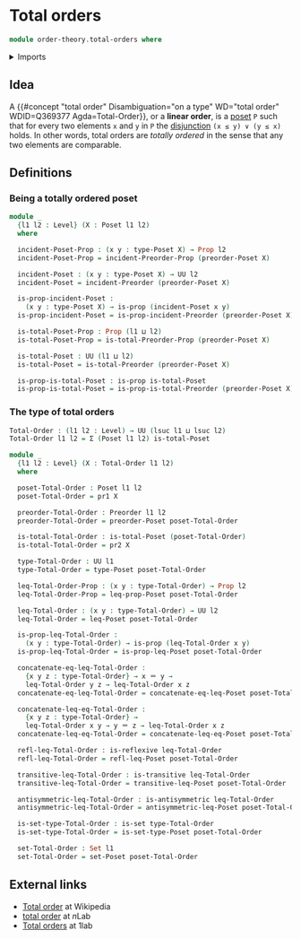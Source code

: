 # Total orders

```agda
module order-theory.total-orders where
```

<details><summary>Imports</summary>

```agda
open import foundation.binary-relations
open import foundation.dependent-pair-types
open import foundation.dependent-products-propositions
open import foundation.identity-types
open import foundation.propositions
open import foundation.sets
open import foundation.universe-levels

open import order-theory.posets
open import order-theory.preorders
open import order-theory.total-preorders
```

</details>

## Idea

A
{{#concept "total order" Disambiguation="on a type" WD="total order" WDID=Q369377 Agda=Total-Order}},
or a **linear order**, is a [poset](order-theory.posets.md) `P` such that for
every two elements `x` and `y` in `P` the
[disjunction](foundation.disjunction.md) `(x ≤ y) ∨ (y ≤ x)` holds. In other
words, total orders are _totally ordered_ in the sense that any two elements are
comparable.

## Definitions

### Being a totally ordered poset

```agda
module _
  {l1 l2 : Level} (X : Poset l1 l2)
  where

  incident-Poset-Prop : (x y : type-Poset X) → Prop l2
  incident-Poset-Prop = incident-Preorder-Prop (preorder-Poset X)

  incident-Poset : (x y : type-Poset X) → UU l2
  incident-Poset = incident-Preorder (preorder-Poset X)

  is-prop-incident-Poset :
    (x y : type-Poset X) → is-prop (incident-Poset x y)
  is-prop-incident-Poset = is-prop-incident-Preorder (preorder-Poset X)

  is-total-Poset-Prop : Prop (l1 ⊔ l2)
  is-total-Poset-Prop = is-total-Preorder-Prop (preorder-Poset X)

  is-total-Poset : UU (l1 ⊔ l2)
  is-total-Poset = is-total-Preorder (preorder-Poset X)

  is-prop-is-total-Poset : is-prop is-total-Poset
  is-prop-is-total-Poset = is-prop-is-total-Preorder (preorder-Poset X)
```

### The type of total orders

```agda
Total-Order : (l1 l2 : Level) → UU (lsuc l1 ⊔ lsuc l2)
Total-Order l1 l2 = Σ (Poset l1 l2) is-total-Poset

module _
  {l1 l2 : Level} (X : Total-Order l1 l2)
  where

  poset-Total-Order : Poset l1 l2
  poset-Total-Order = pr1 X

  preorder-Total-Order : Preorder l1 l2
  preorder-Total-Order = preorder-Poset poset-Total-Order

  is-total-Total-Order : is-total-Poset (poset-Total-Order)
  is-total-Total-Order = pr2 X

  type-Total-Order : UU l1
  type-Total-Order = type-Poset poset-Total-Order

  leq-Total-Order-Prop : (x y : type-Total-Order) → Prop l2
  leq-Total-Order-Prop = leq-prop-Poset poset-Total-Order

  leq-Total-Order : (x y : type-Total-Order) → UU l2
  leq-Total-Order = leq-Poset poset-Total-Order

  is-prop-leq-Total-Order :
    (x y : type-Total-Order) → is-prop (leq-Total-Order x y)
  is-prop-leq-Total-Order = is-prop-leq-Poset poset-Total-Order

  concatenate-eq-leq-Total-Order :
    {x y z : type-Total-Order} → x ＝ y →
    leq-Total-Order y z → leq-Total-Order x z
  concatenate-eq-leq-Total-Order = concatenate-eq-leq-Poset poset-Total-Order

  concatenate-leq-eq-Total-Order :
    {x y z : type-Total-Order} →
    leq-Total-Order x y → y ＝ z → leq-Total-Order x z
  concatenate-leq-eq-Total-Order = concatenate-leq-eq-Poset poset-Total-Order

  refl-leq-Total-Order : is-reflexive leq-Total-Order
  refl-leq-Total-Order = refl-leq-Poset poset-Total-Order

  transitive-leq-Total-Order : is-transitive leq-Total-Order
  transitive-leq-Total-Order = transitive-leq-Poset poset-Total-Order

  antisymmetric-leq-Total-Order : is-antisymmetric leq-Total-Order
  antisymmetric-leq-Total-Order = antisymmetric-leq-Poset poset-Total-Order

  is-set-type-Total-Order : is-set type-Total-Order
  is-set-type-Total-Order = is-set-type-Poset poset-Total-Order

  set-Total-Order : Set l1
  set-Total-Order = set-Poset poset-Total-Order
```

## External links

- [Total order](https://en.wikipedia.org/wiki/Total_order) at Wikipedia
- [total order](https://ncatlab.org/nlab/show/total+order) at $n$Lab
- [Total orders](https://1lab.dev/Order.Total.html) at 1lab
